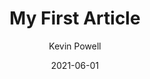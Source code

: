 ---
title: My First Article
author: Kevin Powell
date: 2021-06-01
image: /assets/blog/article-1.
---